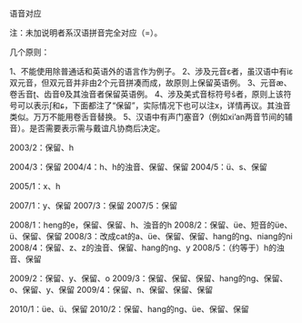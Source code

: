 语音对应


注：未加说明者系汉语拼音完全对应（=）。

几个原则：

1、不能使用除普通话和英语外的语言作为例子。
2、涉及元音ɛ者，虽汉语中有iɛ双元音，但双元音并非由2个元音拼凑而成，故原则上保留英语例。
3、元音æ、卷舌音ʈ、齿音θ及其浊音者保留英语例。
4、涉及美式音标符号š者，原则上该符号可以表示ʃ和ɕ，下面都注了“保留”，实际情况下也可以注x，详情再议。其浊音类似。万万不能用卷舌音替换。
5、汉语中有声门塞音ʔ（例如xi’an两音节间的辅音）。是否需要表示需与戴谊凡协商后决定。



2003/2：保留、h

2004/3：保留
2004/4：h、h的浊音、保留、保留
2004/5：ü、s、保留

2005/1：x、h

2007/1：y、保留
2007/3：保留
2007/5：保留

2008/1：heng的e，保留、保留、h、浊音的h
2008/2：保留、üe、短音的üe、ü、保留、保留
2008/3：改成cat的a、üe、保留、保留、hang的ng、niang的ni
2008/4：保留、z、z的浊音、保留、hang的ng、y
2008/5：（约等于）h的浊音、保留

2009/2：保留、y、保留、o
2009/3：保留、保留、保留、hang的ng、保留、o、保留、y、保留
2009/4：保留、n、保留、保留、保留

2010/1：üe、ü、保留
2010/2：保留、hang的ng、üe、保留、保留
